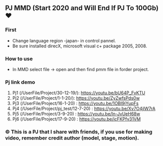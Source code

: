 ## PJ MMD (Start 2020 and Will End If PJ To 100Gb) :heart:
### First
- Change language region -japan- in control pannel.
- Be sure installed direcX, microsoft visual c+ package 2005, 2008.

### How to use
- In MMD select file -> open and then find pmm file in forder project.

### Pj link demo
1. Pj1 (/UserFile/Project/30-12-19/): https://youtu.be/bU64P_FvKTU
2. Pj2 (/UserFile/Project/1-1-20/): https://youtu.be/ZyZwfsPds0w
3. Pj3 (/UserFile/Project/16-1-20) : https://youtu.be/1OBI9jYupFs
4. Pj4 (/UserFile/Project/pj_test/12-7-20) : https://youtu.be/Xv7O4jlW7rA
5. Pj5 (/UserFile/Project/3-9-20) : https://youtu.be/ln-JvUeH68w
6. Pj6 (/UserFile/Project/17-9-20) : https://youtu.be/icFKPfv31VM

### :copyright: This is a PJ that I share with friends, if you use for making video, remember credit author (model, stage, motion).

